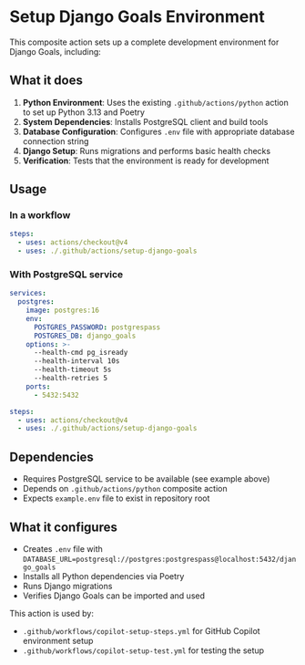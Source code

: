 # Setup Django Goals Environment

This composite action sets up a complete development environment for Django Goals, including:

## What it does

1. **Python Environment**: Uses the existing `.github/actions/python` action to set up Python 3.13 and Poetry
2. **System Dependencies**: Installs PostgreSQL client and build tools
3. **Database Configuration**: Configures `.env` file with appropriate database connection string
4. **Django Setup**: Runs migrations and performs basic health checks
5. **Verification**: Tests that the environment is ready for development

## Usage

### In a workflow

```yaml
steps:
  - uses: actions/checkout@v4
  - uses: ./.github/actions/setup-django-goals
```

### With PostgreSQL service

```yaml
services:
  postgres:
    image: postgres:16
    env:
      POSTGRES_PASSWORD: postgrespass
      POSTGRES_DB: django_goals
    options: >-
      --health-cmd pg_isready
      --health-interval 10s
      --health-timeout 5s
      --health-retries 5
    ports:
      - 5432:5432

steps:
  - uses: actions/checkout@v4
  - uses: ./.github/actions/setup-django-goals
```

## Dependencies

- Requires PostgreSQL service to be available (see example above)
- Depends on `.github/actions/python` composite action
- Expects `example.env` file to exist in repository root

## What it configures

- Creates `.env` file with `DATABASE_URL=postgresql://postgres:postgrespass@localhost:5432/django_goals`
- Installs all Python dependencies via Poetry
- Runs Django migrations
- Verifies Django Goals can be imported and used

This action is used by:
- `.github/workflows/copilot-setup-steps.yml` for GitHub Copilot environment setup
- `.github/workflows/copilot-setup-test.yml` for testing the setup